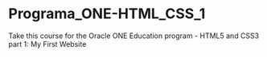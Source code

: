 # Programa_ONE-HTML_CSS_1
Take this course for the Oracle ONE Education program - HTML5 and CSS3 part 1: My First Website

